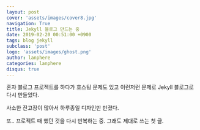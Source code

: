 ```yaml
---
layout: post
cover: 'assets/images/cover8.jpg'
navigation: True
title: Jekyll 블로그 만드는 중
date: 2019-02-20 00:51:00 +0900
tags: blog jekyll
subclass: 'post'
logo: 'assets/images/ghost.png'
author: lanphere
categories: lanphere
disqus: true
---
```


혼자 블로그 프로젝트를 하다가 호스팅 문제도 있고 이런저런 문제로 Jekyll 블로그로 다시 만들었다.

사소한 잔고장이 많아서 하루종일 디자인만 만졌다.

또.. 프로젝트 때 했던 것을 다시 반복하는 중. 그래도 제대로 쓰는 첫 글.